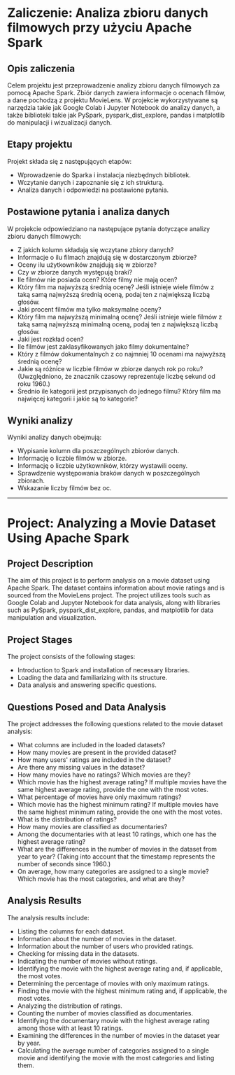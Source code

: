 # Zaliczenie: Analiza zbioru danych filmowych przy użyciu Apache Spark

## Opis zaliczenia
Celem projektu jest przeprowadzenie analizy zbioru danych filmowych za pomocą Apache Spark. Zbiór danych zawiera informacje o ocenach filmów, a dane pochodzą z projektu MovieLens.
W projekcie wykorzystywane są narzędzia takie jak Google Colab i Jupyter Notebook do analizy danych, a także biblioteki takie jak PySpark, pyspark_dist_explore, pandas i matplotlib do manipulacji i wizualizacji danych.

## Etapy projektu
Projekt składa się z następujących etapów:
- Wprowadzenie do Sparka i instalacja niezbędnych bibliotek.
- Wczytanie danych i zapoznanie się z ich strukturą.
- Analiza danych i odpowiedzi na postawione pytania.

## Postawione pytania i analiza danych
W projekcie odpowiedziano na następujące pytania dotyczące analizy zbioru danych filmowych:

- Z jakich kolumn składają się wczytane zbiory danych?
- Informacje o ilu filmach znajdują się w dostarczonym zbiorze?
- Oceny ilu użytkowników znajdują się w zbiorze?
- Czy w zbiorze danych występują braki?
- Ile filmów nie posiada ocen? Które filmy nie mają ocen?
- Który film ma najwyższą średnią ocenę? Jeśli istnieje wiele filmów z taką samą najwyższą średnią oceną, podaj ten z największą liczbą głosów.
- Jaki procent filmów ma tylko maksymalne oceny?
- Który film ma najwyższą minimalną ocenę? Jeśli istnieje wiele filmów z taką samą najwyższą minimalną oceną, podaj ten z największą liczbą głosów.
- Jaki jest rozkład ocen?
- Ile filmów jest zaklasyfikowanych jako filmy dokumentalne?
- Który z filmów dokumentalnych z co najmniej 10 ocenami ma najwyższą średnią ocenę?
- Jakie są różnice w liczbie filmów w zbiorze danych rok po roku? (Uwzględniono, że znacznik czasowy reprezentuje liczbę sekund od roku 1960.)
- Średnio ile kategorii jest przypisanych do jednego filmu? Który film ma najwięcej kategorii i jakie są to kategorie?

## Wyniki analizy

Wyniki analizy danych obejmują:
- Wypisanie kolumn dla poszczególnych zbiorów danych.
- Informację o liczbie filmów w zbiorze.
- Informację o liczbie użytkowników, którzy wystawili oceny.
- Sprawdzenie występowania braków danych w poszczególnych zbiorach.
- Wskazanie liczby filmów bez oc.

---

# Project: Analyzing a Movie Dataset Using Apache Spark

## Project Description
The aim of this project is to perform analysis on a movie dataset using Apache Spark. The dataset contains information about movie ratings and is sourced from the MovieLens project.
The project utilizes tools such as Google Colab and Jupyter Notebook for data analysis, along with libraries such as PySpark, pyspark_dist_explore, pandas, and matplotlib for data manipulation and visualization.

## Project Stages
The project consists of the following stages:
- Introduction to Spark and installation of necessary libraries.
- Loading the data and familiarizing with its structure.
- Data analysis and answering specific questions.

## Questions Posed and Data Analysis
The project addresses the following questions related to the movie dataset analysis:
- What columns are included in the loaded datasets?
- How many movies are present in the provided dataset?
- How many users' ratings are included in the dataset?
- Are there any missing values in the dataset?
- How many movies have no ratings? Which movies are they?
- Which movie has the highest average rating? If multiple movies have the same highest average rating, provide the one with the most votes.
- What percentage of movies have only maximum ratings?
- Which movie has the highest minimum rating? If multiple movies have the same highest minimum rating, provide the one with the most votes.
- What is the distribution of ratings?
- How many movies are classified as documentaries?
- Among the documentaries with at least 10 ratings, which one has the highest average rating?
- What are the differences in the number of movies in the dataset from year to year? (Taking into account that the timestamp represents the number of seconds since 1960.)
- On average, how many categories are assigned to a single movie? Which movie has the most categories, and what are they?

## Analysis Results
The analysis results include:
- Listing the columns for each dataset.
- Information about the number of movies in the dataset.
- Information about the number of users who provided ratings.
- Checking for missing data in the datasets.
- Indicating the number of movies without ratings.
- Identifying the movie with the highest average rating and, if applicable, the most votes.
- Determining the percentage of movies with only maximum ratings.
- Finding the movie with the highest minimum rating and, if applicable, the most votes.
- Analyzing the distribution of ratings.
- Counting the number of movies classified as documentaries.
- Identifying the documentary movie with the highest average rating among those with at least 10 ratings.
- Examining the differences in the number of movies in the dataset year by year.
- Calculating the average number of categories assigned to a single movie and identifying the movie with the most categories and listing them.
